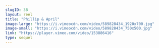 ```yaml
---
slugID: 38
layout: reel
title: "Phillip & April"
image-large: "https://i.vimeocdn.com/video/589828434_1920x700.jpg"
image-small: "https://i.vimeocdn.com/video/589828434_750x500.jpg"
link: "https://player.vimeo.com/video/153886416"
type: sequel
---
```

